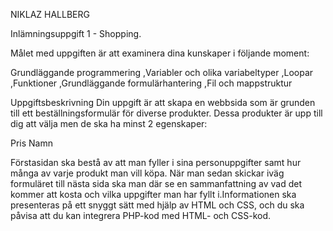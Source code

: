 NIKLAZ HALLBERG

Inlämningsuppgift 1 - Shopping.

Målet med uppgiften är att examinera dina kunskaper i följande moment:

Grundläggande programmering
,Variabler och olika variabeltyper
,Loopar
,Funktioner
,Grundläggande formulärhantering
,Fil och mappstruktur

Uppgiftsbeskrivning
Din uppgift är att skapa en webbsida som är grunden till ett beställningsformulär för diverse produkter. Dessa produkter är upp till dig att välja men de ska ha minst 2 egenskaper:

Pris
Namn

Förstasidan ska bestå av att man fyller i sina personuppgifter samt hur många av varje produkt man vill köpa. När man sedan skickar iväg formuläret till nästa sida ska man där se en sammanfattning av vad det kommer att kosta och vilka uppgifter man har fyllt i.Informationen ska presenteras på ett snyggt sätt med hjälp av HTML och CSS, och du ska påvisa att du kan integrera PHP-kod med HTML- och CSS-kod. 


